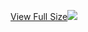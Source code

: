 [View Full Size](https://raw.githubusercontent.com/mingfang/terraform-k8s-modules/master/examples/openwhisk/diagram.svg?sanitize=true)<img src="diagram.svg"/>
